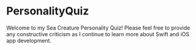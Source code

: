 # PersonalityQuiz

Welcome to my Sea Creature Personality Quiz! Please feel free to provide any constructive criticism as I continue to learn more about Swift and iOS app development.
